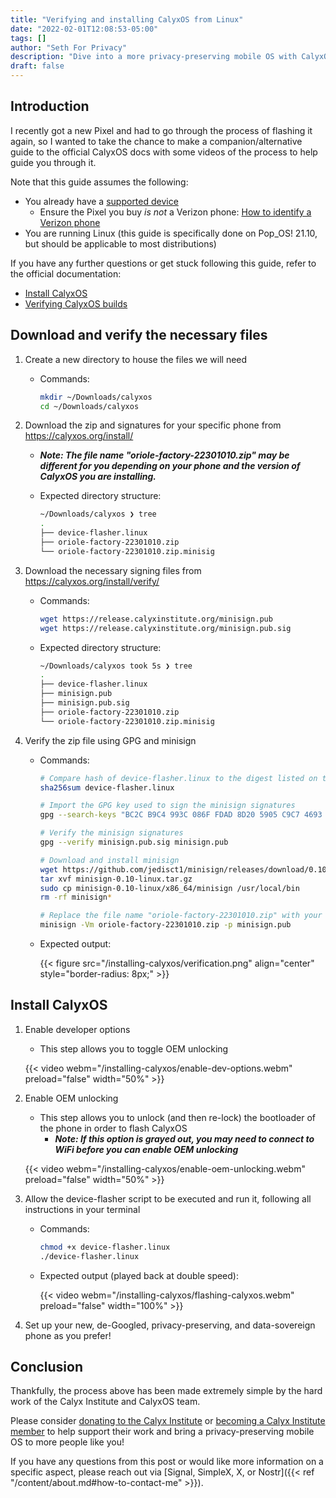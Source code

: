 ```yaml
---
title: "Verifying and installing CalyxOS from Linux"
date: "2022-02-01T12:08:53-05:00"
tags: []
author: "Seth For Privacy"
description: "Dive into a more privacy-preserving mobile OS with CalyxOS, and get there using this guide for installing CalyxOS from Linux"
draft: false
---
```


## Introduction

I recently got a new Pixel and had to go through the process of flashing it again, so I wanted to take the chance to make a companion/alternative guide to the official CalyxOS docs with some videos of the process to help guide you through it.

Note that this guide assumes the following:

- You already have a [supported device](https://calyxos.org/docs/guide/device-support/)
  - Ensure the Pixel you buy *is not* a Verizon phone: [How to identify a Verizon phone](https://calyxos.org/install/verizon/)
- You are running Linux (this guide is specifically done on Pop_OS! 21.10, but should be applicable to most distributions)

If you have any further questions or get stuck following this guide, refer to the official documentation:

- [Install CalyxOS](https://calyxos.org/install/)
- [Verifying CalyxOS builds](https://calyxos.org/install/verify/)

## Download and verify the necessary files

1. Create a new directory to house the files we will need

    - Commands:

        ```bash
        mkdir ~/Downloads/calyxos
        cd ~/Downloads/calyxos
        ```

2. Download the zip and signatures for your specific phone from https://calyxos.org/install/

    - ***Note: The file name "oriole-factory-22301010.zip" may be different for you depending on your phone and the version of CalyxOS you are installing.***

    - Expected directory structure:

        ```bash
        ~/Downloads/calyxos ❯ tree
        .
        ├── device-flasher.linux
        ├── oriole-factory-22301010.zip
        └── oriole-factory-22301010.zip.minisig
        ```

3. Download the necessary signing files from https://calyxos.org/install/verify/

    - Commands:

        ```bash
        wget https://release.calyxinstitute.org/minisign.pub
        wget https://release.calyxinstitute.org/minisign.pub.sig
        ```

    - Expected directory structure:

        ```bash
        ~/Downloads/calyxos took 5s ❯ tree
        .
        ├── device-flasher.linux
        ├── minisign.pub
        ├── minisign.pub.sig
        ├── oriole-factory-22301010.zip
        └── oriole-factory-22301010.zip.minisig
        ```

4. Verify the zip file using GPG and minisign

    - Commands:

        ```bash
        # Compare hash of device-flasher.linux to the digest listed on the install page for your device
        sha256sum device-flasher.linux

        # Import the GPG key used to sign the minisign signatures
        gpg --search-keys "BC2C B9C4 993C 086F FDAD 8D20 5905 C9C7 4693 488B"

        # Verify the minisign signatures
        gpg --verify minisign.pub.sig minisign.pub

        # Download and install minisign
        wget https://github.com/jedisct1/minisign/releases/download/0.10/minisign-0.10-linux.tar.gz
        tar xvf minisign-0.10-linux.tar.gz
        sudo cp minisign-0.10-linux/x86_64/minisign /usr/local/bin
        rm -rf minisign*

        # Replace the file name "oriole-factory-22301010.zip" with your own downloaded file above
        minisign -Vm oriole-factory-22301010.zip -p minisign.pub
        ```

    - Expected output:

        {{< figure src="/installing-calyxos/verification.png" align="center" style="border-radius: 8px;" >}}

## Install CalyxOS

1. Enable developer options

    - This step allows you to toggle OEM unlocking

    {{< video webm="/installing-calyxos/enable-dev-options.webm" preload="false" width="50%" >}}

2. Enable OEM unlocking

    - This step allows you to unlock (and then re-lock) the bootloader of the phone in order to flash CalyxOS
        - ***Note: If this option is grayed out, you may need to connect to WiFi before you can enable OEM unlocking***

    {{< video webm="/installing-calyxos/enable-oem-unlocking.webm" preload="false" width="50%" >}}

3. Allow the device-flasher script to be executed and run it, following all instructions in your terminal

    - Commands:

        ```bash
        chmod +x device-flasher.linux
        ./device-flasher.linux
        ```

    - Expected output (played back at double speed):

        {{< video webm="/installing-calyxos/flashing-calyxos.webm" preload="false" width="100%" >}}

4. Set up your new, de-Googled, privacy-preserving, and data-sovereign phone as you prefer!

## Conclusion

Thankfully, the process above has been made extremely simple by the hard work of the Calyx Institute and CalyxOS team. 

Please consider [donating to the Calyx Institute](https://members.calyxinstitute.org/donate) or [becoming a Calyx Institute member](https://calyxinstitute.org/membership) to help support their work and bring a privacy-preserving mobile OS to more people like you!

If you have any questions from this post or would like more information on a specific aspect, please reach out via [Signal, SimpleX, X, or Nostr]({{< ref "/content/about.md#how-to-contact-me" >}}).
